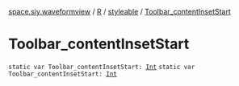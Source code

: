 [space.siy.waveformview](../../index.md) / [R](../index.md) / [styleable](index.md) / [Toolbar_contentInsetStart](./-toolbar_content-inset-start.md)

# Toolbar_contentInsetStart

`static var Toolbar_contentInsetStart: `[`Int`](https://kotlinlang.org/api/latest/jvm/stdlib/kotlin/-int/index.html)
`static var Toolbar_contentInsetStart: `[`Int`](https://kotlinlang.org/api/latest/jvm/stdlib/kotlin/-int/index.html)